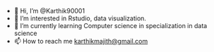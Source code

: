 - 👋 Hi, I’m @Karthik90001
- 👀 I’m interested in Rstudio, data visualization.
- 🌱 I’m currently learning Computer science in specialization in data science
- 📫 How to reach me karthikmajith@gmail.com

<!---
Karthik90001/Karthik90001 is a ✨ special ✨ repository because its `README.md` (this file) appears on your GitHub profile.
You can click the Preview link to take a look at your changes.
--->
